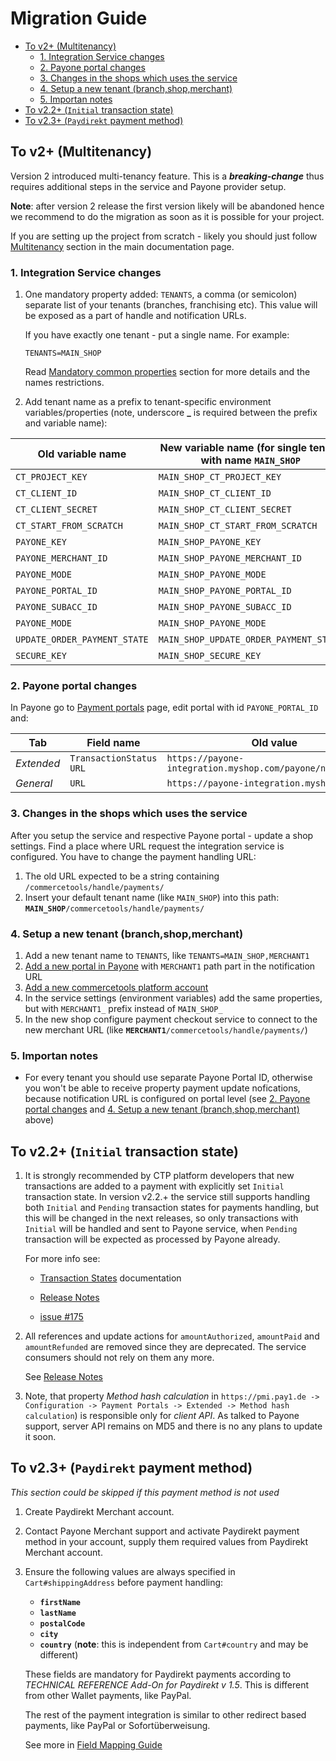 # Migration Guide

<!-- START doctoc generated TOC please keep comment here to allow auto update -->
<!-- DON'T EDIT THIS SECTION, INSTEAD RE-RUN doctoc TO UPDATE -->


- [To v2+ (Multitenancy)](#to-v2-multitenancy)
  - [1. Integration Service changes](#1-integration-service-changes)
  - [2. Payone portal changes](#2-payone-portal-changes)
  - [3. Changes in the shops which uses the service](#3-changes-in-the-shops-which-uses-the-service)
  - [4. Setup a new tenant (branch,shop,merchant)](#4-setup-a-new-tenant-branchshopmerchant)
  - [5. Importan notes](#5-importan-notes)
- [To v2.2+ (`Initial` transaction state)](#to-v22-initial-transaction-state)
- [To v2.3+ (`Paydirekt` payment method)](#to-v23-paydirekt-payment-method)

<!-- END doctoc generated TOC please keep comment here to allow auto update -->

## To v2+ (Multitenancy)

Version 2 introduced multi-tenancy feature. This is a ***breaking-change*** thus requires additional steps in the 
service and Payone provider setup.

**Note**: after version 2 release the first version likely will be abandoned hence we recommend to do the migration as 
soon as it is possible for your project.

If you are setting up the project from scratch - likely you should just follow [Multitenancy](/README.md#multitenancy) 
section in the main documentation page.

### 1. Integration Service changes

1. One mandatory property added: `TENANTS`, a comma (or semicolon) separate list of your tenants (branches, franchising etc).
This value will be exposed as a part of handle and notification URLs. 

    If you have exactly one tenant - put a single name. For example:
    ```
    TENANTS=MAIN_SHOP
    ```
    
    Read [Mandatory common properties](/README.md#mandatory-common-properties) section for more details 
    and the names restrictions.

1. Add tenant name as a prefix to tenant-specific environment variables/properties 
(note, underscore **_** is required between the prefix and variable name):

Old variable name               | New variable name (for single tenant with name `MAIN_SHOP` | Mandatory
--------------------------------|------------------------------------------------------------| ---------
`CT_PROJECT_KEY`                | `MAIN_SHOP_CT_PROJECT_KEY`                                 | **Yes**
`CT_CLIENT_ID`                  | `MAIN_SHOP_CT_CLIENT_ID`                                   | **Yes**
`CT_CLIENT_SECRET`              | `MAIN_SHOP_CT_CLIENT_SECRET`                               | **Yes**
`CT_START_FROM_SCRATCH`         | `MAIN_SHOP_CT_START_FROM_SCRATCH`                          | No
`PAYONE_KEY`                    | `MAIN_SHOP_PAYONE_KEY`                                     | **Yes**
`PAYONE_MERCHANT_ID`            | `MAIN_SHOP_PAYONE_MERCHANT_ID`                             | **Yes**
`PAYONE_MODE`                   | `MAIN_SHOP_PAYONE_MODE`                                    | **Yes**
`PAYONE_PORTAL_ID`              | `MAIN_SHOP_PAYONE_PORTAL_ID`                               | **Yes**
`PAYONE_SUBACC_ID`              | `MAIN_SHOP_PAYONE_SUBACC_ID`                               | **Yes**
`PAYONE_MODE`                   | `MAIN_SHOP_PAYONE_MODE`                                    | No
`UPDATE_ORDER_PAYMENT_STATE`    | `MAIN_SHOP_UPDATE_ORDER_PAYMENT_STATE`                     | No
`SECURE_KEY`                    | `MAIN_SHOP_SECURE_KEY`                                     | No



### 2. Payone portal changes

In Payone go to [Payment portals](https://pmi.pay1.de/merchants/?navi=portal&list=1) page, edit portal with id 
`PAYONE_PORTAL_ID` and:

Tab        | Field name              | Old value                                                   | New value | Comment
-----------|-------------------------|-------------------------------------------------------------|-----------------------------------------------------------------------------------------|---------
_Extended_ | `TransactionStatus URL` | `https://payone-integration.myshop.com/payone/notification` | <code>https://payone-integration.myshop.com/<b>MAIN_SHOP</b>/payone/notification</code> | **Mandatory**
_General_  | `URL`                   | `https://payone-integration.myshop.com`                     | <code>https://payone-integration.myshop.com/<b>MAIN_SHOP</b>                            | Optional

### 3. Changes in the shops which uses the service

After you setup the service and respective Payone portal - update a shop settings. 
Find a place where URL request the integration service is configured. 
You have to change the payment handling URL:
  1. The old URL expected to be a string containing `/commercetools/handle/payments/`
  1. Insert your default tenant name (like `MAIN_SHOP`) into this path: <code>**MAIN_SHOP**/commercetools/handle/payments/</code>

### 4. Setup a new tenant (branch,shop,merchant)

  1. Add a new tenant name to `TENANTS`, like `TENANTS=MAIN_SHOP,MERCHANT1`
  1. [Add a new portal in Payone](https://pmi.pay1.de/merchants/?navi=portal) with `MERCHANT1` path part in the notification URL
  1. [Add a new commercetools platform account](https://admin.commercetools.com/) 
  1. In the service settings (environment variables) add the same properties, but with `MERCHANT1_` prefix instead of `MAIN_SHOP_`
  1. In the new shop configure payment checkout service to connect to the new merchant URL 
    (like <code>**MERCHANT1**/commercetools/handle/payments/</code>)
    
### 5. Importan notes
  - For every tenant you should use separate Payone Portal ID,
  otherwise you won't be able to receive property payment update nofications,
  because notification URL is configured on portal level
  (see [2. Payone portal changes](#2-payone-portal-changes) and 
  [4. Setup a new tenant (branch,shop,merchant)](#4-setup-a-new-tenant-branchshopmerchant) above)


## To v2.2+ (`Initial` transaction state)

  1. It is strongly recommended by CTP platform developers that new transactions are added to a payment with explicitly
  set `Initial` transaction state. In version v2.2.+ the service still supports handling both `Initial` and `Pending` 
  transaction states for payments handling, but this will be changed in the next releases, 
  so only transactions with `Initial` will be handled and sent to Payone service, when `Pending` transaction will be 
  expected as processed by Payone already. 
  
      For more info see:
      
      - [Transaction States](https://dev.commercetools.com/http-api-projects-payments.html#transactionstate) documentation
    
      - [Release Notes](http://dev.commercetools.com/release-notes.html#release-notes---commercetools-platform---version-release-29-september-2017)

      - [issue #175](https://github.com/commercetools/commercetools-payone-integration/pull/175)
  
  1. All references and update actions for `amountAuthorized`, `amountPaid` and `amountRefunded` are removed 
  since they are deprecated. The service consumers should not rely on them any more.  
  
      See [Release Notes](http://dev.commercetools.com/release-notes.html#release-notes---commercetools-platform---version-release-29-september-2017)

  1. Note, that property _Method hash calculation_ in 
  `https://pmi.pay1.de -> Configuration -> Payment Portals -> Extended -> Method hash calculation`) 
  is responsible only for _client API_. As talked to Payone support, server API remains on MD5 and 
  there is no any plans to update it soon.
  
## To v2.3+ (`Paydirekt` payment method)
  
  _This section could be skipped if this payment method is not used_
  
  1. Create Paydirekt Merchant account.
  1. Contact Payone Merchant support and activate Paydirekt payment method in your account, 
  supply them required values from Paydirekt Merchant account.
  1. Ensure the following values are always specified in `Cart#shippingAddress` before payment handling:
     * **`firstName`**
     * **`lastName`**
     * **`postalCode`**
     * **`city`**
     * **`country`** (**note**: this is independent from `Cart#country` and may be different)
     
     These fields are mandatory for Paydirekt payments according to  _TECHNICAL REFERENCE Add-On for Paydirekt v 1.5_.
     This is different from other Wallet payments, like PayPal.
     
     The rest of the payment integration is similar to other redirect based payments, like PayPal or Sofortüberweisung.
     
     See more in [Field Mapping Guide](/docs/Field-Mapping.md)
     